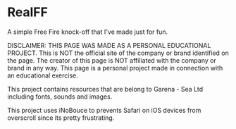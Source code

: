 # RealFF

A simple Free Fire knock-off that I've made just for fun.

DISCLAIMER: THIS PAGE WAS MADE AS A PERSONAL EDUCATIONAL PROJECT. This is NOT the official site of the company or brand identified on the page. The creator of this page is NOT affiliated with the company or brand in any way. This page is a personal project made in connection with an educational exercise.

This project contains resources that are belong to Garena - Sea Ltd including fonts, sounds and images.

This project uses iNoBouce to prevents Safari on iOS devices from overscroll since its pretty frustrating.
